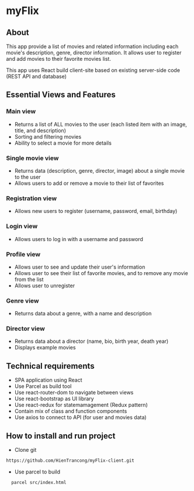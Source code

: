 # myFlix

## About

This app provide a list of movies and related information including each movie's description, genre, director information. It allows user to register and add movies to their favorite movies list.

This app uses React build client-site based on existing server-side code (REST API and database)

## Essential Views and Features

### Main view

- Returns a list of ALL movies to the user (each listed item with an image, title, and description)
- Sorting and filtering movies
- Ability to select a movie for more details

### Single movie view

- Returns data (description, genre, director, image) about a single movie to the user
- Allows users to add or remove a movie to their list of favorites

### Registration view

- Allows new users to register (username, password, email, birthday)

### Login view

- Allows users to log in with a username and password

### Profile view

- Allows user to see and update their user's information
- Allows user to see their list of favorite movies, and to remove any movie from the list
- Allows user to unregister

### Genre view

- Returns data about a genre, with a name and description

### Director view

- Returns data about a director (name, bio, birth year, death year)
- Displays example movies

## Technical requirements

- SPA application using React
- Use Parcel as build tool
- Use react-router-dom to navigate between views
- Use react-bootstrap as UI library
- Use react-redux for statemamagement (Redux pattern)
- Contain mix of class and function components
- Use axios to connect to API (for user and movies data)

## How to install and run project

- Clone git

```bash
https://github.com/HienTrancong/myFlix-client.git
```

- Use parcel to build

```bash
  parcel src/index.html
```
